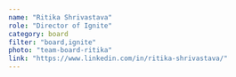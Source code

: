 ```yaml
---
name: "Ritika Shrivastava"
role: "Director of Ignite"
category: board
filter: "board,ignite"
photo: "team-board-ritika"
link: "https://www.linkedin.com/in/ritika-shrivastava/"
---
```

